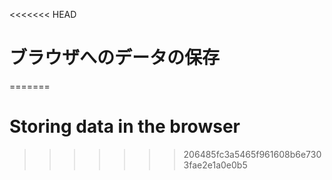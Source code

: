
<<<<<<< HEAD
# ブラウザへのデータの保存
=======
# Storing data in the browser
>>>>>>> 206485fc3a5465f961608b6e7303fae2e1a0e0b5
